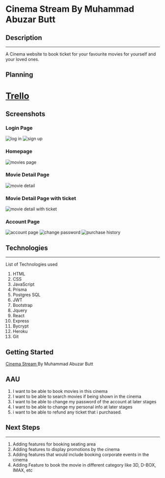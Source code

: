 # Cinema Stream By Muhammad Abuzar Butt


## Description

---
A Cinema website to book ticket for your favourite movies for yourself and your loved ones. 

## Planning


# <a href="https://trello.com/b/kwXV8yLT/cinemastream"> Trello<a>

## Screenshots

### Login Page

![log in](https://github.com/mabutt2022/cinema-stream/assets/83681358/7e35610d-0b65-42fc-a2ef-2778a37f33bc)
![sign up](https://github.com/mabutt2022/cinema-stream/assets/83681358/d37b0ee2-a721-4159-9bac-ef784b42001e)

### Homepage
![movies page](https://github.com/mabutt2022/cinema-stream/assets/83681358/70206c9d-567f-4a0d-8037-a9e4ec293b18)

### Movie Detail Page
![movie detail](https://github.com/mabutt2022/cinema-stream/assets/83681358/17472ac0-d475-4d38-b1a6-59de32b2ab3f)

### Movie Detail Page with ticket
![movie detail with ticket](https://github.com/mabutt2022/cinema-stream/assets/83681358/1df5dcc1-480f-4d31-84ba-2b714c603fce)

### Account Page
![account page](https://github.com/mabutt2022/cinema-stream/assets/83681358/b4aca415-19cc-4961-8d0f-73a78e42150c)
![change password](https://github.com/mabutt2022/cinema-stream/assets/83681358/19c253a7-651d-41d4-8c88-6b3e5550535b)
![purchase history](https://github.com/mabutt2022/cinema-stream/assets/83681358/ce8f81b7-8adf-460a-8490-8b2d7d18ebd0)


## Technologies

---

List of Technologies used

1. HTML
2. CSS
3. JavaScript
4. Prisma
5. Postgres SQL
6. JWT
7. Bootstrap 
8. Jquery 
9. React 
10. Express 
11. Bycrypt 
12. Heroku
13. Git

## Getting Started

<a href="https://cinema-stream.herokuapp.com/">Cinema Stream </a>By Muhammad Abuzar Butt


## AAU

1. I want to be able to book movies in this cinema
2. I want to be able to search movies if being shown in the cinema
3. I want to be able to change my password of the account at later stages 
4. I want to be able to change my personal info at later stages
5. i want to be able to refund any ticket that i purchased. 

## Next Steps

---

1. Adding features for booking seating area
2. Adding features to display promotions by the cinema
3. Adding features that would include booking corporate events in the cinema
4. Adding Feature to book the movie in different category like 3D, D-BOX, IMAX, etc









